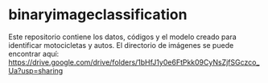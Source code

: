# binaryimageclassification
Este repositorio contiene los datos, códigos y el modelo creado para identificar motocicletas y autos. El directorio de imágenes se puede encontrar aquí: https://drive.google.com/drive/folders/1bHfJ1y0e6FtPkk09CyNsZjfSGczco_Ua?usp=sharing 
